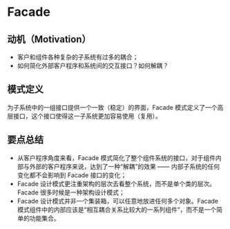 # Facade

## 动机（Motivation）

- 客户和组件各种复杂的子系统有过多的耦合；
- 如何简化外部客户程序和系统间的交互接口？如何解耦？

## 模式定义

为子系统中的一组接口提供一个一致（稳定）的界面，Facade 模式定义了一个高层接口，这个接口使得这一子系统更加容易使用（复用）。

## 要点总结

- 从客户程序角度来看，Facade 模式简化了整个组件系统的接口，对于组件内部与外部的客户程序来说，达到了一种“解耦”的效果 —— 内部子系统的任何变化都不会影响到 Facade 接口的变化；
- Facade 设计模式更注重架构的层次去看整个系统，而不是单个类的层次。Facade 很多时候是一种架构设计模式；
- Facade 设计模式并非一个集装箱，可以任意地放进任何多个对象。Facade 模式组件中的内部应该是“相互耦合关系比较大的一系列组件”，而不是一个简单的功能集合。